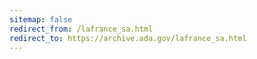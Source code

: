 ```yaml
---
sitemap: false 
redirect_from: /lafrance_sa.html 
redirect_to: https://archive.ada.gov/lafrance_sa.html 
---
```

